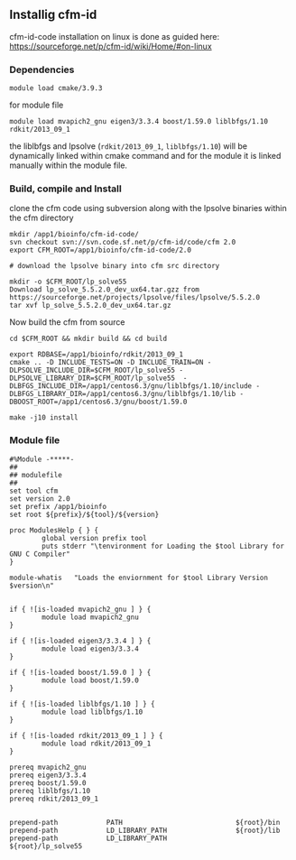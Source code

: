 ## Installig cfm-id

cfm-id-code installation on linux is done as guided here: https://sourceforge.net/p/cfm-id/wiki/Home/#on-linux
### Dependencies

```
module load cmake/3.9.3 

```

for module file

```
module load mvapich2_gnu eigen3/3.3.4 boost/1.59.0 liblbfgs/1.10 rdkit/2013_09_1
```

the liblbfgs and lpsolve (`rdkit/2013_09_1`, `liblbfgs/1.10`) will be dynamically linked within cmake command and for the module it is linked manually within the module file.

### Build, compile and Install

clone the cfm code using subversion along with the lpsolve binaries within the cfm directory

```
mkdir /app1/bioinfo/cfm-id-code/
svn checkout svn://svn.code.sf.net/p/cfm-id/code/cfm 2.0
export CFM_ROOT=/app1/bioinfo/cfm-id-code/2.0

# download the lpsolve binary into cfm src directory

mkdir -o $CFM_ROOT/lp_solve55
Download lp_solve_5.5.2.0_dev_ux64.tar.gzz from https://sourceforge.net/projects/lpsolve/files/lpsolve/5.5.2.0
tar xvf lp_solve_5.5.2.0_dev_ux64.tar.gz
```

Now build the cfm from source

```
cd $CFM_ROOT && mkdir build && cd build

export RDBASE=/app1/bioinfo/rdkit/2013_09_1
cmake .. -D INCLUDE_TESTS=ON -D INCLUDE_TRAIN=ON -DLPSOLVE_INCLUDE_DIR=$CFM_ROOT/lp_solve55 -DLPSOLVE_LIBRARY_DIR=$CFM_ROOT/lp_solve55  -DLBFGS_INCLUDE_DIR=/app1/centos6.3/gnu/liblbfgs/1.10/include -DLBFGS_LIBRARY_DIR=/app1/centos6.3/gnu/liblbfgs/1.10/lib -DBOOST_ROOT=/app1/centos6.3/gnu/boost/1.59.0  

make -j10 install
```
### Module file
```
#%Module -*****-
##
## modulefile
##
set tool cfm
set version 2.0
set prefix /app1/bioinfo
set root ${prefix}/${tool}/${version}

proc ModulesHelp { } {
        global version prefix tool
        puts stderr "\tenvironment for Loading the $tool Library for GNU C Compiler"
}

module-whatis   "Loads the enviornment for $tool Library Version $version\n"


if { ![is-loaded mvapich2_gnu ] } {
        module load mvapich2_gnu
}

if { ![is-loaded eigen3/3.3.4 ] } {
        module load eigen3/3.3.4
}

if { ![is-loaded boost/1.59.0 ] } {
        module load boost/1.59.0
}

if { ![is-loaded liblbfgs/1.10 ] } {
        module load liblbfgs/1.10
}

if { ![is-loaded rdkit/2013_09_1 ] } {
        module load rdkit/2013_09_1
}

prereq mvapich2_gnu
prereq eigen3/3.3.4
prereq boost/1.59.0
prereq liblbfgs/1.10
prereq rdkit/2013_09_1


prepend-path            PATH                            ${root}/bin
prepend-path            LD_LIBRARY_PATH                 ${root}/lib
prepend-path            LD_LIBRARY_PATH                 ${root}/lp_solve55
```

